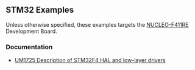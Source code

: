 ## STM32 Examples

Unless otherwise specified, these examples targets the [NUCLEO-F411RE](https://www.st.com/en/evaluation-tools/nucleo-f411re.html) Development Board.

### Documentation

* [UM1725 Description of STM32F4 HAL and low-layer drivers](https://www.st.com/resource/en/user_manual/um1725-description-of-stm32f4-hal-and-lowlayer-drivers-stmicroelectronics.pdf)




